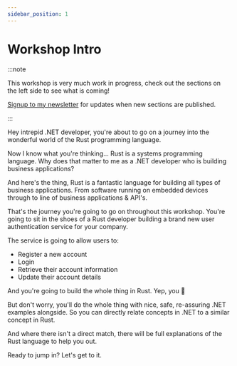 ```yaml
---
sidebar_position: 1
---
```


# Workshop Intro

:::note

This workshop is very much work in progress, check out the sections on the left side to see what is coming!

[Signup to my newsletter](https://magic.beehiiv.com/v1/c0b70af5-bea3-4bc7-a1f9-ca9eaf4a56e9) for updates when new sections are published.

:::

Hey intrepid .NET developer, you're about to go on a journey into the wonderful world of the Rust programming language.

Now I know what you're thinking... Rust is a systems programming language. Why does that matter to me as a .NET developer who is building business applications?

And here's the thing, Rust is a fantastic language for building all types of business applications. From software running on embedded devices through to line of business applications & API's.

That's the journey you're going to go on throughout this workshop. You're going to sit in the shoes of a Rust developer building a brand new user authentication service for your company.

The service is going to allow users to:

- Register a new account
- Login
- Retrieve their account information
- Update their account details

And you're going to build the whole thing in Rust. Yep, you 🫵

But don't worry, you'll do the whole thing with nice, safe, re-assuring .NET examples alongside. So you can directly relate concepts in .NET to a similar concept in Rust.

And where there isn't a direct match, there will be full explanations of the Rust language to help you out.

Ready to jump in? Let's get to it.